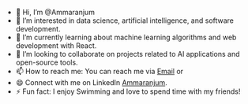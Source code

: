 - 👋 Hi, I’m @Ammaranjum
- 👀 I’m interested in data science, artificial intelligence, and software development.
- 🌱 I’m currently learning about machine learning algorithms and web development with React.
- 💞️ I’m looking to collaborate on projects related to AI applications and open-source tools.
- 📫 How to reach me: You can reach me via [Email](mailto:m.ammaranjum@gmail.com) or
- 😄 Connect with me on LinkedIn [Ammaranjum](https://www.linkedin.com/in/ammaranjum).
- ⚡ Fun fact: I enjoy Swimming and love to spend time with my friends!


<!---
Ammaranjum/Ammaranjum is a ✨ special ✨ repository because its `README.md` (this file) appears on your GitHub profile.
You can click the Preview link to take a look at your changes.
--->

